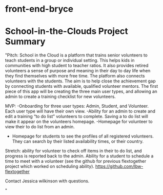 # front-end-bryce




# School-in-the-Clouds Project Summary

"Pitch: School in the Cloud is a platform that trains senior volunteers to teach students in a group or individual setting.  This helps kids in communities with high student to teacher ratios. It also provides retired volunteers a sense of purpose and meaning in their day to day life when they find themselves with more free time.  The platform also connects volunteers with the students. The aim is to help close the achievement gap by connecting students with available, qualified volunteer mentors. The first piece of this app will be creating the three main user types, and allowing an admin to create a training checklist for new volunteers. 

MVP: 
-Onboarding for three user types: Admin, Student, and Volunteer. Each user type will have their own view.
-Ability for an admin to create and edit a training “to do list” volunteers to complete. Saving a to do list will make it appear on the volunteers homepage. 
-Homepage for volunteer to view their to do list from an admin. 
- Homepage for students to see the profiles of all registered volunteers. They can search by their listed availability times, or their country. 

Stretch: ability for volunteer to check off items in their to do list, and progress is reported back to the admin. 
Ability for a student to schedule a time to meet with a volunteer (see the github for previous flextogether project which worked on scheduling ability). 
https://github.com/lbw-flextogether

Contact Jessica wilkinson with questions. 



"
